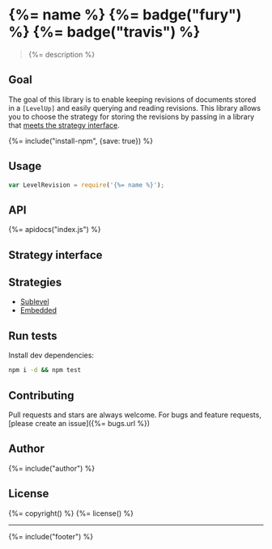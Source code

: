 # {%= name %} {%= badge("fury") %} {%= badge("travis") %}

> {%= description %}

## Goal

The goal of this library is to enable keeping revisions of documents stored in a `[LevelUp]` and easily querying and reading revisions.
This library allows you to choose the strategy for storing the revisions by passing in a library that [meets the strategy interface](/#strategy-interface).

{%= include("install-npm", {save: true}) %}

## Usage

```js
var LevelRevision = require('{%= name %}');
```

## API
{%= apidocs("index.js") %}

## Strategy interface

## Strategies

- [Sublevel](https://github.com/doowb/level-revision-sublevel)
- [Embedded](https://github.com/doowb/level-revision-embed)

## Run tests

Install dev dependencies:

```bash
npm i -d && npm test
```

## Contributing
Pull requests and stars are always welcome. For bugs and feature requests, [please create an issue]({%= bugs.url %})

## Author
{%= include("author") %}

## License
{%= copyright() %}
{%= license() %}

***

{%= include("footer") %}

[LevelUp]: https://github.com/rvagg/node-levelup
